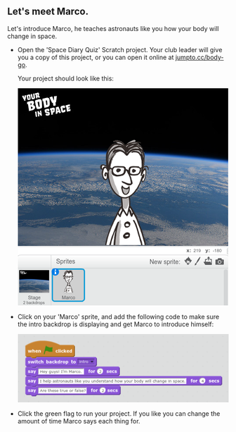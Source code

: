 ## Let's meet Marco.

Let's introduce Marco, he teaches astronauts like you how your body will change in space. 



+ Open the 'Space Diary Quiz' Scratch project. Your club leader will give you a copy of this project, or you can open it online at <a href="http://jumpto.cc/body-go" target="_blank">jumpto.cc/body-go</a>.

	Your project should look like this:

	![screenshot](images/space-body-go.png)

+ Click on your 'Marco' sprite, and add the following code to make sure the intro backdrop is displaying and get Marco to introduce himself:

	![screenshot](images/space-body-intro.png)

+ Click the green flag to run your project. If you like you can change the amount of time Marco says each thing for.

